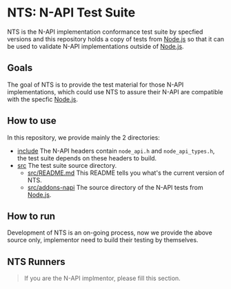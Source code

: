 # NTS: N-API Test Suite

NTS is the N-API implementation conformance test suite by specfied versions and this repository
holds a copy of tests from [Node.js][] so that it can be used to validate N-API implementations
outside of [Node.js][].

## Goals

The goal of NTS is to provide the test material for those N-API implementations, which could use
NTS to assure their N-API are compatible with the specfic [Node.js][].

## How to use

In this repository, we provide mainly the 2 directories:

- [include](./include) The N-API headers contain `node_api.h` and `node_api_types.h`, the
  test suite depends on these headers to build.
- [src](./src) The test suite source directory.
  - [src/README.md](./src/README.md) This README tells you what's the current version of NTS.
  - [src/addons-napi](./src/addons-napi) The source directory of the N-API tests from [Node.js][].

## How to run

Development of NTS is an on-going process, now we provide the above source only, implementor need
to build their testing by themselves.

## NTS Runners

> If you are the N-API implmentor, please fill this section.

[Node.js]: https://github.com/nodejs/node

